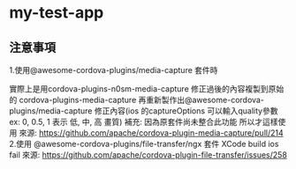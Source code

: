 # my-test-app

## 注意事項 
1.使用@awesome-cordova-plugins/media-capture 套件時

  實際上是用cordova-plugins-n0sm-media-capture 修正過後的內容複製到原始的
  cordova-plugins-media-capture 再重新製作出@awesome-cordova-plugins/media-capture
  修正內容(ios 的captureOptions 可以輸入quality參數 ex: 0, 0.5, 1 表示 低, 中, 高 畫質)
  補充: 因為原套件尚未整合此功能 所以才這樣使用
  來源: https://github.com/apache/cordova-plugin-media-capture/pull/214
2.使用 @awesome-cordova-plugins/file-transfer/ngx 套件 XCode build ios fail 
  來源: https://github.com/apache/cordova-plugin-file-transfer/issues/258
    
